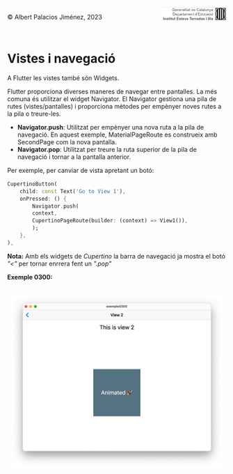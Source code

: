 <div style="display: flex; width: 100%;">
    <div style="flex: 1; padding: 0px;">
        <p>© Albert Palacios Jiménez, 2023</p>
    </div>
    <div style="flex: 1; padding: 0px; text-align: right;">
        <img src="./assets/ieti.png" height="32" alt="Logo de IETI" style="max-height: 32px;">
    </div>
</div>
<br/>

# Vistes i navegació

A Flutter les vistes també són Widgets.

Flutter proporciona diverses maneres de navegar entre pantalles. La més comuna és utilitzar el widget Navigator. El Navigator gestiona una pila de rutes (vistes/pantalles) i proporciona mètodes per empènyer noves rutes a la pila o treure-les.

- **Navigator.push**: Utilitzat per empènyer una nova ruta a la pila de navegació. En aquest exemple, MaterialPageRoute es construeix amb SecondPage com la nova pantalla.
- **Navigator.pop**: Utilitzat per treure la ruta superior de la pila de navegació i tornar a la pantalla anterior.

Per exemple, per canviar de vista apretant un botó:

```dart
CupertinoButton(
    child: const Text('Go to View 1'),
    onPressed: () {
        Navigator.push(
        context,
        CupertinoPageRoute(builder: (context) => View1()),
        );
    },
),
```

**Nota:** Amb els widgets de *Cupertino* la barra de navegació ja mostra el botó *"<"* per tornar enrrera fent un *".pop"*

**Exemple 0300:**

<br/>
<center><img src="./assets/ex0300.png" style="max-height: 400px" alt="">
<br/></center>
<br/>